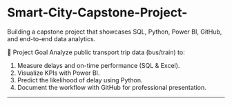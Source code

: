 # Smart-City-Capstone-Project-
Building a capstone project that showcases SQL, Python, Power BI, GitHub, and end-to-end data analytics.

🎯 Project Goal
Analyze public transport trip data (bus/train) to:
1.	Measure delays and on-time performance (SQL & Excel).
2.	Visualize KPIs with Power BI.
3.	Predict the likelihood of delay using Python.
4.	Document the workflow with GitHub for professional presentation.
________________________________________
